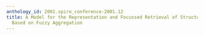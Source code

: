 ```yaml
---
anthology_id: 2001.spire_conference-2001.12
title: A Model for the Representation and Focussed Retrieval of Structured Documents
  Based on Fuzzy Aggregation
---
```

